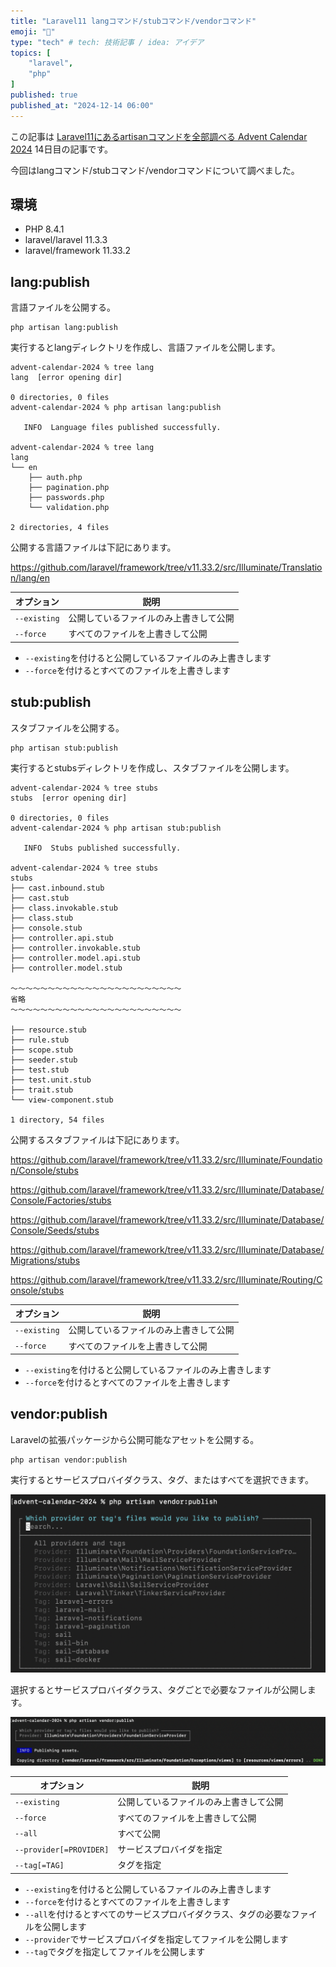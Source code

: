 ```yaml
---
title: "Laravel11 langコマンド/stubコマンド/vendorコマンド"
emoji: "🍒"
type: "tech" # tech: 技術記事 / idea: アイデア
topics: [
    "laravel",
    "php"
]
published: true
published_at: "2024-12-14 06:00"
---
```


この記事は [Laravel11にあるartisanコマンドを全部調べる Advent Calendar 2024](https://adventar.org/calendars/10674) 14日目の記事です。

今回はlangコマンド/stubコマンド/vendorコマンドについて調べました。

## 環境

- PHP 8.4.1
- laravel/laravel 11.3.3
- laravel/framework 11.33.2

## lang:publish

言語ファイルを公開する。

```
php artisan lang:publish
```

実行するとlangディレクトリを作成し、言語ファイルを公開します。

```
advent-calendar-2024 % tree lang
lang  [error opening dir]

0 directories, 0 files
advent-calendar-2024 % php artisan lang:publish

   INFO  Language files published successfully.  

advent-calendar-2024 % tree lang               
lang
└── en
    ├── auth.php
    ├── pagination.php
    ├── passwords.php
    └── validation.php

2 directories, 4 files
```

公開する言語ファイルは下記にあります。

https://github.com/laravel/framework/tree/v11.33.2/src/Illuminate/Translation/lang/en

| オプション | 説明 |
| --- | --- |
| `--existing` | 公開しているファイルのみ上書きして公開 |
| `--force` | すべてのファイルを上書きして公開 |

- `--existing`を付けると公開しているファイルのみ上書きします
- `--force`を付けるとすべてのファイルを上書きします

## stub:publish

スタブファイルを公開する。

```
php artisan stub:publish
```

実行するとstubsディレクトリを作成し、スタブファイルを公開します。

```
advent-calendar-2024 % tree stubs
stubs  [error opening dir]

0 directories, 0 files
advent-calendar-2024 % php artisan stub:publish

   INFO  Stubs published successfully.  

advent-calendar-2024 % tree stubs              
stubs
├── cast.inbound.stub
├── cast.stub
├── class.invokable.stub
├── class.stub
├── console.stub
├── controller.api.stub
├── controller.invokable.stub
├── controller.model.api.stub
├── controller.model.stub

〜〜〜〜〜〜〜〜〜〜〜〜〜〜〜〜〜〜〜〜〜〜〜
省略
〜〜〜〜〜〜〜〜〜〜〜〜〜〜〜〜〜〜〜〜〜〜〜

├── resource.stub
├── rule.stub
├── scope.stub
├── seeder.stub
├── test.stub
├── test.unit.stub
├── trait.stub
└── view-component.stub

1 directory, 54 files
```

公開するスタブファイルは下記にあります。

https://github.com/laravel/framework/tree/v11.33.2/src/Illuminate/Foundation/Console/stubs

https://github.com/laravel/framework/tree/v11.33.2/src/Illuminate/Database/Console/Factories/stubs

https://github.com/laravel/framework/tree/v11.33.2/src/Illuminate/Database/Console/Seeds/stubs

https://github.com/laravel/framework/tree/v11.33.2/src/Illuminate/Database/Migrations/stubs

https://github.com/laravel/framework/tree/v11.33.2/src/Illuminate/Routing/Console/stubs

| オプション | 説明 |
| --- | --- |
| `--existing` | 公開しているファイルのみ上書きして公開 |
| `--force` | すべてのファイルを上書きして公開 |

- `--existing`を付けると公開しているファイルのみ上書きします
- `--force`を付けるとすべてのファイルを上書きします


## vendor:publish

Laravelの拡張パッケージから公開可能なアセットを公開する。

```
php artisan vendor:publish
```

実行するとサービスプロバイダクラス、タグ、またはすべてを選択できます。

![](/images/e3c73a5ae1ec07/1.png)

選択するとサービスプロバイダクラス、タグごとで必要なファイルが公開します。

![](/images/e3c73a5ae1ec07/2.png)

| オプション | 説明 |
| --- | --- |
| `--existing` | 公開しているファイルのみ上書きして公開 |
| `--force` | すべてのファイルを上書きして公開 |
| `--all` | すべて公開 |
| `--provider[=PROVIDER]` | サービスプロバイダを指定 |
| `--tag[=TAG]` | タグを指定 |

- `--existing`を付けると公開しているファイルのみ上書きします
- `--force`を付けるとすべてのファイルを上書きします
- `--all`を付けるとすべてのサービスプロバイダクラス、タグの必要なファイルを公開します
- `--provider`でサービスプロバイダを指定してファイルを公開します
- `--tag`でタグを指定してファイルを公開します
